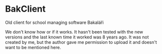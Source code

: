 # BakClient
Old client for school managing software Bakaláři

We don't know how or if it works. It hasn't been tested with the new versions and the last known time it worked was 8 years ago.
It was not created by me, but the author gave me permission to upload it and doesn't want to be mentioned here.
